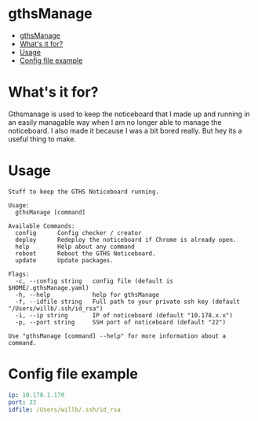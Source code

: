 # gthsManage

<!-- TOC -->

- [gthsManage](#gthsmanage)
- [What's it for?](#whats-it-for)
- [Usage](#usage)
- [Config file example](#config-file-example)

<!-- /TOC -->

# What's it for?
Gthsmanage is used to keep the noticeboard that I made up and running in an easily managable way when I am no longer able to manage the noticeboard. I also made it because I was a bit bored really. But hey its a useful thing to make.

# Usage
```
Stuff to keep the GTHS Noticeboard running.

Usage:
  gthsManage [command]

Available Commands:
  config      Config checker / creator
  deploy      Redeploy the noticeboard if Chrome is already open.
  help        Help about any command
  reboot      Reboot the GTHS Noticeboard.
  update      Update packages.

Flags:
  -c, --config string   config file (default is $HOME/.gthsManage.yaml)
  -h, --help            help for gthsManage
  -f, --idfile string   Full path to your private ssh key (default "/Users/willb/.ssh/id_rsa")
  -i, --ip string       IP of noticeboard (default "10.178.x.x")
  -p, --port string     SSH port of noticeboard (default "22")

Use "gthsManage [command] --help" for more information about a command.
```

# Config file example

```yml
ip: 10.178.1.170
port: 22
idfile: /Users/willb/.ssh/id_rsa
```
